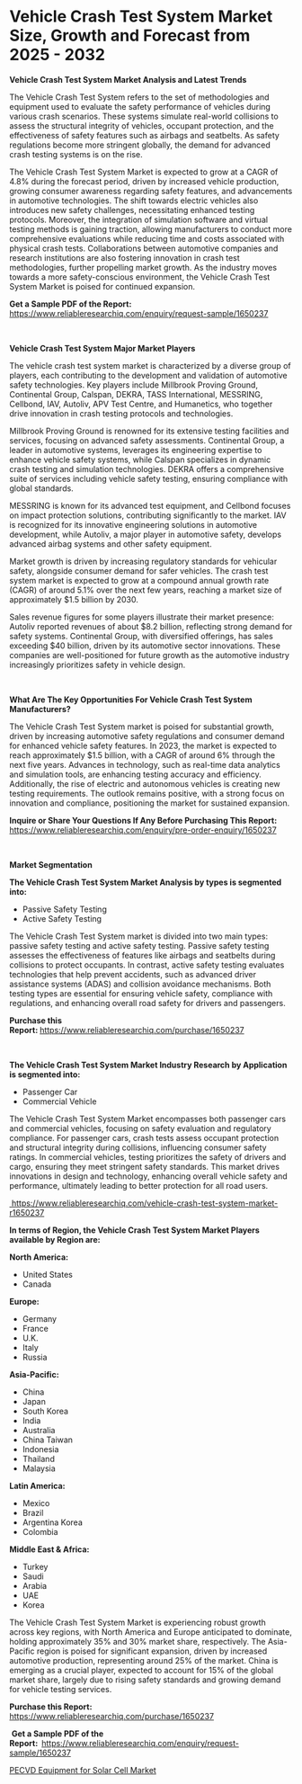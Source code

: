 <p><h1>Vehicle Crash Test System Market Size, Growth and Forecast from 2025 - 2032</h1></p><p><strong>Vehicle Crash Test System Market Analysis and Latest Trends</strong></p>
<p><p>The Vehicle Crash Test System refers to the set of methodologies and equipment used to evaluate the safety performance of vehicles during various crash scenarios. These systems simulate real-world collisions to assess the structural integrity of vehicles, occupant protection, and the effectiveness of safety features such as airbags and seatbelts. As safety regulations become more stringent globally, the demand for advanced crash testing systems is on the rise.</p><p>The Vehicle Crash Test System Market is expected to grow at a CAGR of 4.8% during the forecast period, driven by increased vehicle production, growing consumer awareness regarding safety features, and advancements in automotive technologies. The shift towards electric vehicles also introduces new safety challenges, necessitating enhanced testing protocols. Moreover, the integration of simulation software and virtual testing methods is gaining traction, allowing manufacturers to conduct more comprehensive evaluations while reducing time and costs associated with physical crash tests. Collaborations between automotive companies and research institutions are also fostering innovation in crash test methodologies, further propelling market growth. As the industry moves towards a more safety-conscious environment, the Vehicle Crash Test System Market is poised for continued expansion.</p></p>
<p><strong>Get a Sample PDF of the Report:&nbsp;</strong> <a href="https://www.reliableresearchiq.com/enquiry/request-sample/1650237?utm_campaign=3252&utm_medium=2&utm_source=Github&utm_content=ia&utm_term=23032025&utm_id=vehicle-crash-test-system">https://www.reliableresearchiq.com/enquiry/request-sample/1650237</a></p>
<p>&nbsp;</p>
<p><strong>Vehicle Crash Test System Major Market Players</strong></p>
<p><p>The vehicle crash test system market is characterized by a diverse group of players, each contributing to the development and validation of automotive safety technologies. Key players include Millbrook Proving Ground, Continental Group, Calspan, DEKRA, TASS International, MESSRING, Cellbond, IAV, Autoliv, APV Test Centre, and Humanetics, who together drive innovation in crash testing protocols and technologies.</p><p>Millbrook Proving Ground is renowned for its extensive testing facilities and services, focusing on advanced safety assessments. Continental Group, a leader in automotive systems, leverages its engineering expertise to enhance vehicle safety systems, while Calspan specializes in dynamic crash testing and simulation technologies. DEKRA offers a comprehensive suite of services including vehicle safety testing, ensuring compliance with global standards.</p><p>MESSRING is known for its advanced test equipment, and Cellbond focuses on impact protection solutions, contributing significantly to the market. IAV is recognized for its innovative engineering solutions in automotive development, while Autoliv, a major player in automotive safety, develops advanced airbag systems and other safety equipment.</p><p>Market growth is driven by increasing regulatory standards for vehicular safety, alongside consumer demand for safer vehicles. The crash test system market is expected to grow at a compound annual growth rate (CAGR) of around 5.1% over the next few years, reaching a market size of approximately $1.5 billion by 2030.</p><p>Sales revenue figures for some players illustrate their market presence: Autoliv reported revenues of about $8.2 billion, reflecting strong demand for safety systems. Continental Group, with diversified offerings, has sales exceeding $40 billion, driven by its automotive sector innovations. These companies are well-positioned for future growth as the automotive industry increasingly prioritizes safety in vehicle design.</p></p>
<p>&nbsp;</p>
<p><strong>What Are The Key Opportunities For Vehicle Crash Test System Manufacturers?</strong></p>
<p><p>The Vehicle Crash Test System market is poised for substantial growth, driven by increasing automotive safety regulations and consumer demand for enhanced vehicle safety features. In 2023, the market is expected to reach approximately $1.5 billion, with a CAGR of around 6% through the next five years. Advances in technology, such as real-time data analytics and simulation tools, are enhancing testing accuracy and efficiency. Additionally, the rise of electric and autonomous vehicles is creating new testing requirements. The outlook remains positive, with a strong focus on innovation and compliance, positioning the market for sustained expansion.</p></p>
<p><strong>Inquire or Share Your Questions If Any Before Purchasing This Report:</strong> <a href="https://www.reliableresearchiq.com/enquiry/pre-order-enquiry/1650237?utm_campaign=3252&utm_medium=2&utm_source=Github&utm_content=ia&utm_term=23032025&utm_id=vehicle-crash-test-system">https://www.reliableresearchiq.com/enquiry/pre-order-enquiry/1650237</a></p>
<p>&nbsp;</p>
<p><strong>Market Segmentation</strong></p>
<p><strong>The Vehicle Crash Test System Market Analysis by types is segmented into:</strong></p>
<p><ul><li>Passive Safety Testing</li><li>Active Safety Testing</li></ul></p>
<p><p>The Vehicle Crash Test System market is divided into two main types: passive safety testing and active safety testing. Passive safety testing assesses the effectiveness of features like airbags and seatbelts during collisions to protect occupants. In contrast, active safety testing evaluates technologies that help prevent accidents, such as advanced driver assistance systems (ADAS) and collision avoidance mechanisms. Both testing types are essential for ensuring vehicle safety, compliance with regulations, and enhancing overall road safety for drivers and passengers.</p></p>
<p><strong>Purchase this Report:&nbsp;</strong><a href="https://www.reliableresearchiq.com/purchase/1650237?utm_campaign=3252&utm_medium=2&utm_source=Github&utm_content=ia&utm_term=23032025&utm_id=vehicle-crash-test-system">https://www.reliableresearchiq.com/purchase/1650237</a></p>
<p>&nbsp;</p>
<p><strong>The Vehicle Crash Test System Market Industry Research by Application is segmented into:</strong></p>
<p><ul><li>Passenger Car</li><li>Commercial Vehicle</li></ul></p>
<p><p>The Vehicle Crash Test System Market encompasses both passenger cars and commercial vehicles, focusing on safety evaluation and regulatory compliance. For passenger cars, crash tests assess occupant protection and structural integrity during collisions, influencing consumer safety ratings. In commercial vehicles, testing prioritizes the safety of drivers and cargo, ensuring they meet stringent safety standards. This market drives innovations in design and technology, enhancing overall vehicle safety and performance, ultimately leading to better protection for all road users.</p></p>
<p><a href="https://www.reliableresearchiq.com/vehicle-crash-test-system-market-r1650237?utm_campaign=3252&utm_medium=2&utm_source=Github&utm_content=ia&utm_term=23032025&utm_id=vehicle-crash-test-system">&nbsp;https://www.reliableresearchiq.com/vehicle-crash-test-system-market-r1650237</a></p>
<p><strong>In terms of Region, the Vehicle Crash Test System Market Players available by Region are:</strong></p>
<p>
    <p> <strong> North America: </strong>
        <ul>
            <li>United States</li>
            <li>Canada</li>
        </ul>
        </p> 
    <p> <strong> Europe: </strong>
        <ul>
            <li>Germany</li>
            <li>France</li>
            <li>U.K.</li>
            <li>Italy</li>
            <li>Russia</li>
        </ul>
        </p> 
    <p> <strong> Asia-Pacific: </strong>
        <ul>
            <li>China</li>
            <li>Japan</li>
            <li>South Korea</li>
            <li>India</li>
            <li>Australia</li>
            <li>China Taiwan</li>
            <li>Indonesia</li>
            <li>Thailand</li>
            <li>Malaysia</li>
        </ul>
        </p> 
    <p> <strong> Latin America: </strong>
        <ul>
            <li>Mexico</li>
            <li>Brazil</li>
            <li>Argentina Korea</li>
            <li>Colombia</li>
        </ul>
        </p> 
    <p> <strong> Middle East & Africa: </strong>
        <ul>
            <li>Turkey</li>
            <li>Saudi</li>
            <li>Arabia</li>
            <li>UAE</li>
            <li>Korea</li>
        </ul>
    </p>
    </p>
<p><p>The Vehicle Crash Test System Market is experiencing robust growth across key regions, with North America and Europe anticipated to dominate, holding approximately 35% and 30% market share, respectively. The Asia-Pacific region is poised for significant expansion, driven by increased automotive production, representing around 25% of the market. China is emerging as a crucial player, expected to account for 15% of the global market share, largely due to rising safety standards and growing demand for vehicle testing services.</p></p>
<p><strong>Purchase this Report: </strong><a href="https://www.reliableresearchiq.com/purchase/1650237?utm_campaign=3252&utm_medium=2&utm_source=Github&utm_content=ia&utm_term=23032025&utm_id=vehicle-crash-test-system">https://www.reliableresearchiq.com/purchase/1650237</a></p>
<p>&nbsp;<strong>Get a Sample PDF of the Report:&nbsp;&nbsp;</strong><a href="https://www.reliableresearchiq.com/enquiry/request-sample/1650237?utm_campaign=3252&utm_medium=2&utm_source=Github&utm_content=ia&utm_term=23032025&utm_id=vehicle-crash-test-system">https://www.reliableresearchiq.com/enquiry/request-sample/1650237</a></p>
<p><strong></strong></p>
<p><p><a href="https://github.com/merkinedry7b/Market-Research-Report-List-1/blob/main/pecvd-equipment-for-solar-cell-market.md?utm_campaign=3252&utm_medium=2&utm_source=Github&utm_content=ia&utm_term=23032025&utm_id=vehicle-crash-test-system">PECVD Equipment for Solar Cell Market</a></p></p>